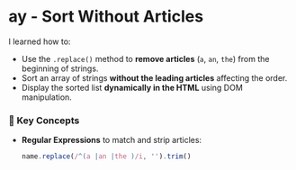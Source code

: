 # ay  - Sort Without Articles

 I learned how to:
- Use the `.replace()` method to **remove articles** (`a`, `an`, `the`) from the beginning of strings.
- Sort an array of strings **without the leading articles** affecting the order.
- Display the sorted list **dynamically in the HTML** using DOM manipulation.

### 🧠 Key Concepts

- **Regular Expressions** to match and strip articles:
  ```js
  name.replace(/^(a |an |the )/i, '').trim()
